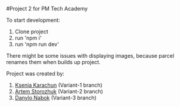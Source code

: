 #Project 2 for PM Tech Academy

To start development:
1. Clone project
2. run 'npm i'
3. run 'npm run dev'

There might be some issues with displaying images, because parcel renames them when builds up project.

Project was created by:
1. [Ksenia Karachun](https://github.com/Ksendel)  (Variant-1 branch)
2. [Artem Storozhuk](https://github.com/Artemoshechka) (Variant-2 branch)
3. [Danylo Nabok](https://github.com/Artkvadrat) (Variant-3 branch)
